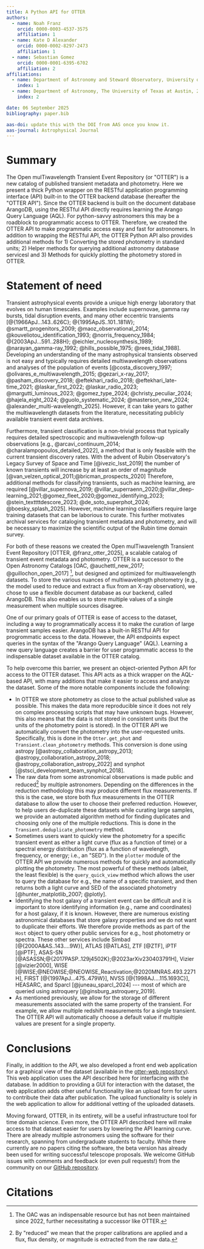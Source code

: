 ```yaml
---
title: A Python API for OTTER
authors:
  - name: Noah Franz
    orcid: 0000-0003-4537-3575
    affiliation: 1
  - name: Kate D Alexander
    orcid: 0000-0002-8297-2473
	affiliation: 1
  - name: Sebastian Gomez
    orcid: 0000-0001-6395-6702
	affiliation: 2
affiliations:
  - name: Department of Astronomy and Steward Observatory, University of Arizona, 933 North Cherry Avenue, Tucson, AZ 85721-0065, USA
    index: 1
  - name: Department of Astronomy, The University of Texas at Austin, 2515 Speedway, Stop C1400, Austin, TX 78712, USA
    index: 2

date: 06 September 2025
bibliography: paper.bib

aas-doi: update this with the DOI from AAS once you know it.
aas-journal: Astrophysical Journal
---
```


# Summary
The Open mulTiwavelength Transient Event Repository (or "OTTER") is a new catalog of
published transient metadata and photometry. Here we present a thick Python wrapper on the
RESTful application programming interface (API) built-in to the OTTER backend database
(hereafter the "OTTER API"). Since the OTTER backend is built on the document database
ArangoDB, using the RESTful API directly requires learning the Arango Query Language
(AQL). For python-savvy astronomers this may be a roadblock to programmatic access to
OTTER. Therefore, we created the OTTER API to make programmatic access easy
and fast for astronomers. In addition to wrapping the RESTful API, the OTTER Python API
also provides additional methods for 1) Converting the stored photometry in standard
units; 2) Helper methods for querying additional astronomy database servicesl and 3)
Methods for quickly plotting the photometry stored in OTTER.

# Statement of need
Transient astrophysical events provide a unique high energy laboratory that evolves
on human timescales. Examples include supernovae, gamma ray bursts, tidal disruption
events, and many other eccentric transients
[@{1966ApJ...143..626C}; @{1995ApJS..101..181W}; @smartt_progenitors_2009;
 @maoz_observational_2014; @kouveliotou_identification_1993;
@norris_frequency_1984; @{2003ApJ...591..288H}; @eichler_nucleosynthesis_1989;
@narayan_gamma-ray_1992; @hills_possible_1975; @rees_tidal_1988].
Developing an understanding of the many astrophysical transients observed is not easy
and typically requires detailed multiwavelength observations and analyses of the
population of events [@costa_discovery_1997; @olivares_e_multiwavelength_2015;
@gezari_x-ray_2017; @pasham_discovery_2018; @eftekhari_radio_2018;
@eftekhari_late-time_2021; @laskar_first_2022; @laskar_radio_2023;
@margutti_luminous_2023; @gomez_type_2024; @christy_peculiar_2024;
@hajela_eight_2024; @guolo_systematic_2024; @masterson_new_2024;
@alexander_multi-wavelength_2025]. However, it can take years to gather the multiwavelength datasets
from the literature, necessitating publicly available transient event data archives.

Furthermore, transient classification is a non-trivial process that typically requires
detailed spectroscopic and multiwavelength follow-up observations [e.g., @arcavi_continuum_2014; @charalampopoulos_detailed_2022],
a method that is only feasible with the current transient discovery rates. With the
advent of Rubin Observatory's Legacy Survey of Space and Time [@ivezic_lsst_2019] the number of known
transients will increase by at least an order of magnitude [@van_velzen_optical_2011;@bricman_prospects_2020]
Therefore, additional methods for classifying transients, such as machine learning, are required [@villar_supernova_2019;
@villar_superraenn_2020;@villar_deep-learning_2021;@gomez_fleet_2020;@gomez_identifying_2023;
@stein_texttttdescore_2023; @de_soto_superphot_2024; @boesky_splash_2025]. However, machine learning
classifiers require large training datasets that can be laborious to
curate. This further motivates archival services for cataloging transient metadata and photometry, and
will be necessary to maximize the scientific output of the Rubin time domain survey.

For both of these reasons we created the Open mulTiwavelength Transient Event Repository
[OTTER, @franz_otter_2025], a scalable catalog of transient event metadata and photometry. OTTER is a
successor to the Open Astronomy Catalogs [OAC, @auchettl_new_2017; @guillochon_open_2017] [^1],
but designed and optimized for multiwavelength datasets.
To store the various nuances of multiwavelength photometry (e.g., the model used to reduce and extract
a flux from an X-ray observation), we chose to use a flexible document database as our
backend, called ArangoDB. This also enables us to store multiple values of a single measurement
when multiple sources disagree.

One of our primary goals of OTTER is ease of access to the dataset, including a way to
programmatically access it to make the curation of large transient samples easier.
ArangoDB has a built-in RESTful API for progrommatic access to the
data. However, the API endpoints expect queries in the syntax of the "Arango Query
Language" (AQL). Learning a new query language creates a barrier for user programmatic
access to the indispensable dataset available in the OTTER catalog.

To help overcome this barrier, we present an object-oriented Python API for access to
the OTTER dataset. This API acts as a thick wrapper on the AQL-based API, with many additions
that make it easier to access and analyze the dataset. Some of the more notable
components include the following:

* In OTTER we store photometry as close to the actual
  published value as possible. This makes the data more reproducible since it does
  not rely on complex processing scripts that may have unknown bugs. However, this also
  means that the data is not stored in consistent units (but the units of the photometry
  point is stored). In the OTTER API we automatically convert the photometry into the user-requested units.
  Specifically, this is done in the
  `Otter.get_phot` and `Transient.clean_photometry` methods. This
  conversion is done using astropy [@astropy_collaboration_astropy_2013; @astropy_collaboration_astropy_2018;
  @astropy_collaboration_astropy_2022] and synphot [@stsci_development_team_synphot_2018].
* The raw data from some astronomical observations is made public and reduced[^2] by
  multiple astronomers. Depending on the differences in the reduction methodology this may
  produce different flux measurements. If this is the case, we store both flux
  measurements in the OTTER database to allow the user to choose their preferred reduction.
  However, to help users de-duplicate these datasets while curating large samples, we provide
  an automated algorithm method for finding duplicates and choosing only one of the multiple
  reductions. This is done in the `Transient.deduplicate_photometry` method.
* Sometimes users want to quickly view the photometry for a specific transient
  event as either a light curve (flux as a function of time) or a spectral energy distribution (flux
  as a function of wavelength, frequency, or energy; i.e., an "SED"). In the `plotter` module of the OTTER API we
  provide numerous methods for quickly and automatically plotting the photometry. The
  most powerful of these methods (albeit, the least flexible) is the `query_quick_view`
  method which allows the user to query the database for e.g., the name of a specific transient,
  and then returns both a light curve and SED of the associated photometry [@hunter_matplotlib_2007; @plotly].
* Identifying the host galaxy of a transient event can be difficult and it is
  important to store identifying information (e.g., name and coordinates) for a host galaxy, if it is known.
  However, there are numerous existing astronomical databases that store galaxy properties and
  we do not want to duplicate their efforts. We therefore provide methods as part of
  the `Host` object to query other public services for e.g., host photometry or spectra.
  These other services include Simbad [@{2000A&AS..143....9W}], ATLAS [@ATLAS], ZTF
  [@ZTF], iPTF [@iPTF], ASAS-SN [@ASASSN;@{2017PASP..129j4502K};@2023arXiv230403791H],
  Vizier [@vizier2000], WISE [@WISE;@NEOWISE;@NEOWISE_Reactivation;@2020MNRAS.493.2271H],
  FIRST [@{1997ApJ...475..479W}], NVSS [@{1998AJ....115.1693C}], HEASARC, and Sparcl
  [@juneau_sparcl_2024] --- most of which are queried using astroquery [@ginsburg_astroquery_2019].
* As mentioned previously, we allow for the storage of different measurements
  associated with the same property of the transient. For example, we allow multiple redshift measurements
  for a single transient. The OTTER API will automatically choose a default value if
  multiple values are present for a single property.

[^1]: The OAC was an indispensable resource but has not been maintained since 2022, further necessitating a successor like OTTER.
[^2]: By "reduced" we mean that the proper calibrations are applied and a flux, flux density, or magnitude is extracted from the raw data.

# Conclusions

Finally, in addition to the API, we also developed a front end web application for
a graphical view of the dataset (available in the [otter-web repository](https://github.com/astro-otter/otter-web)).
This web application uses the API described here for interfacing
with the database. In addition to providing a GUI for interaction with the dataset,
the web application adds other useful functionality like an upload form for users to
contribute their data after publication. The upload functionality is solely in the web
application to allow for additional vetting of the uploaded datasets.

Moving forward, OTTER, in its entirety, will be a useful infrastructure tool for
time domain science. Even more, the OTTER API described here will
make access to that dataset easier for users by lowering the API learning curve.
There are already multiple astronomers using the software for their research, spanning
from undergraduate students to faculty. While there currently are no papers citing the
software, the beta version has already been used for writing successful telescope proposals.
We welcome GitHub issues with comments and feedback (or even pull requests!) from
the community on our [GitHub repository](https://github.com/astro-otter/otter).

# Citations
